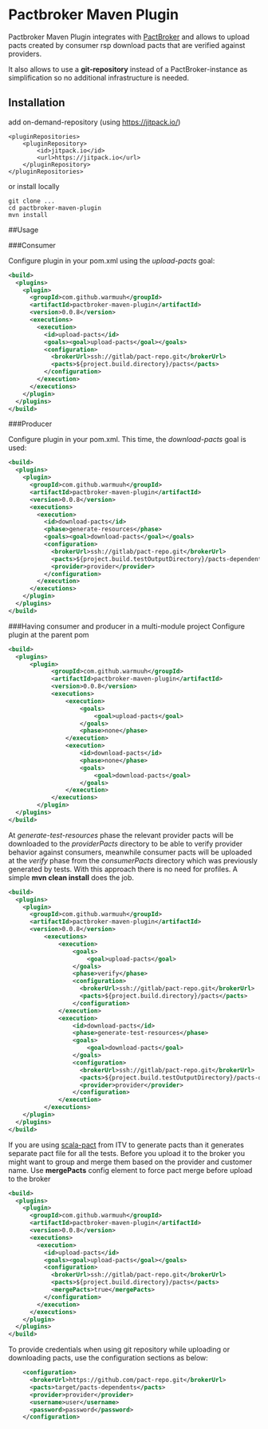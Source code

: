 Pactbroker Maven Plugin
==========

Pactbroker Maven Plugin integrates with [PactBroker](https://github.com/bethesque/pact_broker) and allows to
upload pacts created by consumer rsp download pacts that are verified against providers.

It also allows to use a **git-repository** instead of a PactBroker-instance as simplification so no additional infrastructure is needed.

Installation
-----
add on-demand-repository (using https://jitpack.io/)
```
<pluginRepositories>
	<pluginRepository>
		<id>jitpack.io</id>
		<url>https://jitpack.io</url>
	</pluginRepository>
</pluginRepositories>
```
or install locally
```
git clone ...
cd pactbroker-maven-plugin
mvn install
```

##Usage


###Consumer

Configure plugin in your pom.xml using the *upload-pacts* goal:

```xml
<build>
  <plugins>
    <plugin>
      <groupId>com.github.warmuuh</groupId>
      <artifactId>pactbroker-maven-plugin</artifactId>
      <version>0.0.8</version>
      <executions>
        <execution>
          <id>upload-pacts</id>
          <goals><goal>upload-pacts</goal></goals>
          <configuration>
            <brokerUrl>ssh://gitlab/pact-repo.git</brokerUrl>
            <pacts>${project.build.directory}/pacts</pacts>
          </configuration>
        </execution>
      </executions>
    </plugin>
  </plugins>
</build>
```

###Producer

Configure plugin in your pom.xml. This time,
the *download-pacts* goal is used:

```xml
<build>
  <plugins>
    <plugin>
      <groupId>com.github.warmuuh</groupId>
      <artifactId>pactbroker-maven-plugin</artifactId>
      <version>0.0.8</version>
      <executions>
        <execution>
          <id>download-pacts</id>
          <phase>generate-resources</phase>
          <goals><goal>download-pacts</goal></goals>
          <configuration>
            <brokerUrl>ssh://gitlab/pact-repo.git</brokerUrl>
            <pacts>${project.build.testOutputDirectory}/pacts-dependents</pacts>
            <provider>provider</provider>
          </configuration>
        </execution>
      </executions>
    </plugin>
  </plugins>
</build>
```
###Having consumer and producer in a multi-module project
Configure plugin at the parent pom
```xml
<build>
  <plugins>
      <plugin>
            <groupId>com.github.warmuuh</groupId>
            <artifactId>pactbroker-maven-plugin</artifactId>
            <version>0.0.8</version>
            <executions>
                <execution>
                    <goals>
                        <goal>upload-pacts</goal>
                    </goals>
                    <phase>none</phase>
                </execution>
                <execution>
                    <id>download-pacts</id>
                    <phase>none</phase>
                    <goals>
                        <goal>download-pacts</goal>
                    </goals>
                </execution>
            </executions>
        </plugin>
  </plugins>
</build>
```

At *generate-test-resources* phase the relevant provider pacts will be downloaded to the *providerPacts* directory to be able to verify provider behavior against consumers, meanwhile consumer pacts will be uploaded at the *verify* phase from the *consumerPacts* directory which was previously generated by tests. With this approach there is no need for profiles. A simple **mvn clean install** does the job.
```xml
<build>
  <plugins>
    <plugin>
      <groupId>com.github.warmuuh</groupId>
      <artifactId>pactbroker-maven-plugin</artifactId>
      <version>0.0.8</version>
          <executions>
              <execution>
                  <goals>
                      <goal>upload-pacts</goal>
                  </goals>
                  <phase>verify</phase>
                  <configuration>
                    <brokerUrl>ssh://gitlab/pact-repo.git</brokerUrl>
                    <pacts>${project.build.directory}/pacts</pacts>
                  </configuration>
              </execution>
              <execution>
                  <id>download-pacts</id>
                  <phase>generate-test-resources</phase>
                  <goals>
                      <goal>download-pacts</goal>
                  </goals>
                  <configuration>
                    <brokerUrl>ssh://gitlab/pact-repo.git</brokerUrl>
                    <pacts>${project.build.testOutputDirectory}/pacts-dependents</pacts>
                    <provider>provider</provider>
                  </configuration>
              </execution>
          </executions>
    </plugin>
  </plugins>
</build>
```
If you are using [scala-pact](https://github.com/ITV/scala-pact) from ITV to generate pacts than it generates separate pact file for all the tests. Before you upload it to the broker you might want to group and merge them based on the provider and customer name. Use **mergePacts** config element to force pact merge before upload to the broker
```xml
<build>
  <plugins>
    <plugin>
      <groupId>com.github.warmuuh</groupId>
      <artifactId>pactbroker-maven-plugin</artifactId>
      <version>0.0.8</version>
      <executions>
        <execution>
          <id>upload-pacts</id>
          <goals><goal>upload-pacts</goal></goals>
          <configuration>
            <brokerUrl>ssh://gitlab/pact-repo.git</brokerUrl>
            <pacts>${project.build.directory}/pacts</pacts>
            <mergePacts>true</mergePacts>
          </configuration>
        </execution>
      </executions>
    </plugin>
  </plugins>
</build>
```
To provide credentials when using git repository while uploading
or downloading pacts, use the configuration sections as below:
```xml
    <configuration>
      <brokerUrl>https://github.com/pact-repo.git</brokerUrl>
      <pacts>target/pacts-dependents</pacts>
	  <provider>provider</provider>
      <username>user</username>
	  <password>password</password>
    </configuration>
```
